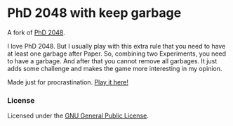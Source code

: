 # PhD 2048 with keep garbage
A fork of [PhD 2048](https://github.com/ymfa/phd-2048).

I love PhD 2048. But I usually play with this extra rule that you need to have at least one garbage after Paper. So, combining two Experiments, you need to have a garbage. And after that you cannot remove all garbages. It just adds some challenge and makes the game more interesting in my opinion.

Made just for procrastination. [Play it here!](http://mika.letonsaari.net/phd2048garbage/)

### License
Licensed under the [GNU General Public License](https://github.com/ymfa/phd-2048/blob/master/LICENSE.txt).
